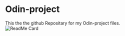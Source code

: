 # Odin-project
This the the github Repositary for my Odin-project files.<br>
![ReadMe Card](https://github-readme-stats.vercel.app/api/pin/?username=Swapnilnaique&repo=Odin-project)
